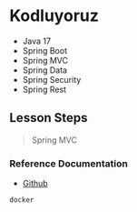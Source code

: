 # Kodluyoruz
- Java 17
- Spring Boot
- Spring MVC
- Spring Data
- Spring Security
- Spring Rest
  

## Lesson Steps
>Spring MVC
  

### Reference Documentation
* [Github](https://github.com/hacidoganilbars/KodluyoruzSpringBoot)
  
```sh
docker
````